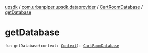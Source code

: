 [upsdk](../../index.md) / [com.urbanpiper.upsdk.dataprovider](../index.md) / [CartRoomDatabase](index.md) / [getDatabase](./get-database.md)

# getDatabase

`fun getDatabase(context: `[`Context`](https://developer.android.com/reference/android/content/Context.html)`): `[`CartRoomDatabase`](index.md)